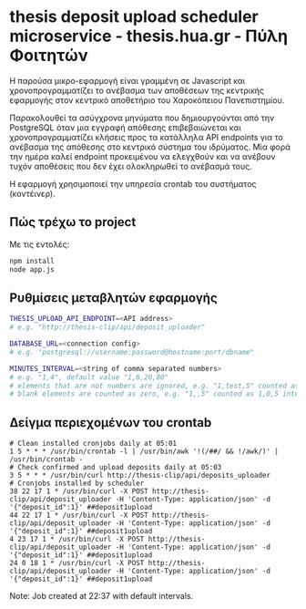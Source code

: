 # thesis deposit upload scheduler microservice - thesis.hua.gr - Πύλη Φοιτητών

H παρούσα μικρο-εφαρμογή είναι γραμμένη σε Javascript και χρονοπρογραμματίζει το ανέβασμα των αποθέσεων της κεντρικής εφαρμογής στον κεντρικό αποθετήριο του Χαροκόπειου Πανεπιστημίου. 

Παρακολουθεί τα ασύγχρονα μηνύματα που δημιουργούνται από την PostgreSQL όταν μια εγγραφή απόθεσης επιβεβαιώνεται και χρονοπρογραμματίζει κλήσεις προς τα κατάλληλα API endpoints για το ανέβασμα της απόθεσης στο κεντρικό σύστημα του ιδρύματος. Μία φορά την ημέρα καλεί endpoint προκειμένου να ελεγχθούν και να ανέβουν τυχόν αποθέσεις που δεν έχει ολοκληρωθεί το ανέβασμά τους.

Η εφαρμογή χρησιμοποιεί την υπηρεσία crontab του συστήματος (κοντέινερ).

## Πώς τρέχω το project

Με τις εντολές:

```bash
npm install
node app.js
```

## Ρυθμίσεις μεταβλητών εφαρμογής

```bash
THESIS_UPLOAD_API_ENDPOINT=<API address>
# e.g. "http://thesis-clip/api/deposit_uploader"

DATABASE_URL=<connection config>
# e.g. "postgresql://username:password@hostname:port/dbname"

MINUTES_INTERVAL=<string of comma separated numbers>
# e.g. "1,4", default value "1,6,20,80"
# elements that are not numbers are ignored, e.g. "1,test,5" counted as 1,5 intervals
# blank elements are counted as zero, e.g. "1,,5" counted as 1,0,5 intervals
```

## Δείγμα περιεχομένων του crontab

```
# Clean installed cronjobs daily at 05:01
1 5 * * * /usr/bin/crontab -l | /usr/bin/awk '!(/##/ && !/awk/)' | /usr/bin/crontab -
# Check confirmed and upload deposits daily at 05:03
3 5 * * * /usr/bin/curl http://thesis-clip/api/deposits_uploader
# Cronjobs installed by scheduler
38 22 17 1 * /usr/bin/curl -X POST http://thesis-clip/api/deposit_uploader -H 'Content-Type: application/json' -d '{"deposit_id":1}' ##deposit1upload
44 22 17 1 * /usr/bin/curl -X POST http://thesis-clip/api/deposit_uploader -H 'Content-Type: application/json' -d '{"deposit_id":1}' ##deposit1upload
4 23 17 1 * /usr/bin/curl -X POST http://thesis-clip/api/deposit_uploader -H 'Content-Type: application/json' -d '{"deposit_id":1}' ##deposit1upload
24 0 18 1 * /usr/bin/curl -X POST http://thesis-clip/api/deposit_uploader -H 'Content-Type: application/json' -d '{"deposit_id":1}' ##deposit1upload
```
Note: Job created at 22:37 with default intervals.


